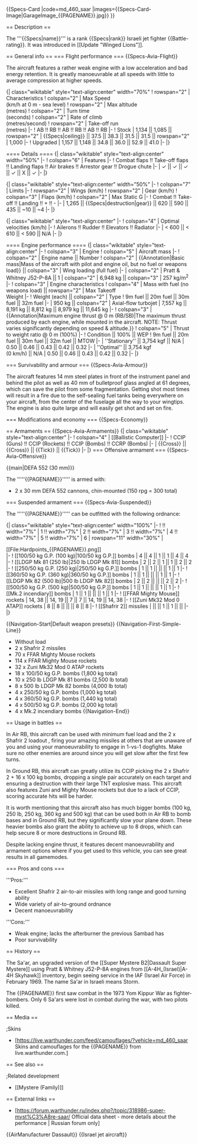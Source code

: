 {{Specs-Card
|code=md_460_saar
|images={{Specs-Card-Image|GarageImage_{{PAGENAME}}.jpg}}
}}

== Description ==
<!-- ''In the description, the first part should be about the history of and the creation and combat usage of the aircraft, as well as its key features. In the second part, tell the reader about the aircraft in the game. Insert a screenshot of the vehicle, so that if the novice player does not remember the vehicle by name, he will immediately understand what kind of vehicle the article is talking about.'' -->
The '''{{Specs|name}}''' is a rank {{Specs|rank}} Israeli jet fighter {{Battle-rating}}. It was introduced in [[Update "Winged Lions"]].

== General info ==
=== Flight performance ===
{{Specs-Avia-Flight}}
<!-- ''Describe how the aircraft behaves in the air. Speed, manoeuvrability, acceleration and allowable loads - these are the most important characteristics of the vehicle.'' -->
The aircraft features a rather weak engine with a low acceleration and bad energy retention. It is greatly manoeuvrable at all speeds with little to average compression at higher speeds.

{| class="wikitable" style="text-align:center" width="70%"
! rowspan="2" | Characteristics
! colspan="2" | Max Speed<br>(km/h at 0 m - sea level)
! rowspan="2" | Max altitude<br>(metres)
! colspan="2" | Turn time<br>(seconds)
! colspan="2" | Rate of climb<br>(metres/second)
! rowspan="2" | Take-off run<br>(metres)
|-
! AB !! RB !! AB !! RB !! AB !! RB
|-
! Stock
| 1,134 || 1,085 || rowspan="2" | {{Specs|ceiling}} || 37.5 || 38.3 || 31.5 || 31.5 || rowspan="2" | 1,000
|-
! Upgraded
| 1,157 || 1,148 || 34.8 || 36.0 || 52.9 || 41.0
|-
|}

==== Details ====
{| class="wikitable" style="text-align:center" width="50%"
|-
! colspan="6" | Features
|-
! Combat flaps !! Take-off flaps !! Landing flaps !! Air brakes !! Arrestor gear !! Drogue chute
|-
| ✓ || ✓ || ✓ || ✓ || X || ✓     <!-- ✓ -->
|-
|}

{| class="wikitable" style="text-align:center" width="50%"
|-
! colspan="7" | Limits
|-
! rowspan="2" | Wings (km/h)
! rowspan="2" | Gear (km/h)
! colspan="3" | Flaps (km/h)
! colspan="2" | Max Static G
|-
! Combat !! Take-off !! Landing !! + !! -
|-
| 1,265 <!-- {{Specs|destruction|body}} --> || {{Specs|destruction|gear}} || 620 || 590 || 435 || ~10 || ~4
|-
|}

{| class="wikitable" style="text-align:center"
|-
! colspan="4" | Optimal velocities (km/h)
|-
! Ailerons !! Rudder !! Elevators !! Radiator
|-
| < 600 || < 610 || < 590 || N/A
|-
|}

==== Engine performance ====
{| class="wikitable" style="text-align:center"
|-
! colspan="3" | Engine
! colspan="5" | Aircraft mass
|-
! colspan="2" | Engine name || Number
! colspan="2" | {{Annotation|Basic mass|Mass of the aircraft with pilot and engine oil, but no fuel or weapons load}} || colspan="3" | Wing loading (full fuel)
|-
| colspan="2" | Pratt & Whitney J52-P-8A || 1
| colspan="2" | 6,948 kg || colspan="3" | 257 kg/m<sup>2</sup>
|-
! colspan="3" | Engine characteristics
! colspan="4" | Mass with fuel (no weapons load) || rowspan="2" | Max Takeoff<br>Weight
|-
! Weight (each) || colspan="2" | Type
! 9m fuel || 20m fuel || 30m fuel || 32m fuel
|-
| 950 kg || colspan="2" | Axial-flow turbojet
| 7,557 kg || 8,191 kg || 8,812 kg || 8,979 kg || 11,645 kg
|-
! colspan="3" | {{Annotation|Maximum engine thrust @ 0 m (RB/SB)|The maximum thrust produced by each engine, while mounted in the aircraft. NOTE: Thrust varies significantly depending on speed & altitude.}}
! colspan="5" | Thrust to weight ratio @ 0 m (100%)
|-
! Condition || 100% || WEP
! 9m fuel || 20m fuel || 30m fuel || 32m fuel || MTOW
|-
| ''Stationary'' || 3,754 kgf || N/A
| 0.50 || 0.46 || 0.43 || 0.42 || 0.32
|-
| ''Optimal'' || 3,754 kgf<br>(0 km/h) || N/A
| 0.50 || 0.46 || 0.43 || 0.42 || 0.32
|-
|}

=== Survivability and armour ===
{{Specs-Avia-Armour}}
<!-- ''Examine the survivability of the aircraft. Note how vulnerable the structure is and how secure the pilot is, whether the fuel tanks are armoured, etc. Describe the armour, if there is any, and also mention the vulnerability of other critical aircraft systems.'' -->
The aircraft features 14 mm steel plates in front of the instrument panel and behind the pilot as well as 40 mm of bulletproof glass angled at 61 degrees, which can save the pilot from some fragmentation. Getting shot most times will result in a fire due to the self-sealing fuel tanks being everywhere on your aircraft, from the center of the fuselage all the way to your wingtips. The engine is also quite large and will easily get shot and set on fire.

=== Modifications and economy ===
{{Specs-Economy}}

== Armaments ==
{{Specs-Avia-Armaments}}
{| class="wikitable" style="text-align:center"
|-
! colspan="4" | [[Ballistic Computer]]
|-
! CCIP (Guns) !! CCIP (Rockets) !! CCIP (Bombs) !! CCRP (Bombs)
|-
| {{Cross}} || {{Cross}} || {{Tick}} || {{Tick}}
|-
|}
=== Offensive armament ===
{{Specs-Avia-Offensive}}
<!-- ''Describe the offensive armament of the aircraft, if any. Describe how effective the cannons and machine guns are in a battle, and also what belts or drums are better to use. If there is no offensive weaponry, delete this subsection.'' -->
{{main|DEFA 552 (30 mm)}}

The '''''{{PAGENAME}}''''' is armed with:

* 2 x 30 mm DEFA 552 cannons, chin-mounted (150 rpg = 300 total)

=== Suspended armament ===
{{Specs-Avia-Suspended}}
<!-- ''Describe the aircraft's suspended armament: additional cannons under the wings, bombs, rockets and torpedoes. This section is especially important for bombers and attackers. If there is no suspended weaponry remove this subsection.'' -->

The '''''{{PAGENAME}}''''' can be outfitted with the following ordnance:

{| class="wikitable" style="text-align:center" width="100%"
|-
! !! width="7%" | 1 !! width="7%" | 2 !! width="7%" | 3 !! width="7%" | 4 !! width="7%" | 5 !! width="7%" | 6
| rowspan="11" width="30%" | <div class="ttx-image">[[File:Hardpoints_{{PAGENAME}}.png]]</div>
|-
! [[100/50 kg G.P. (100 kg)|100/50 kg G.P.]] bombs
| 4 || 4 || 1 || 1 || 4 || 4
|-
! [[LDGP Mk 81 (250 lb)|250 lb LDGP Mk 81]] bombs
| 2 || 2 || 1 || 1 || 2 || 2
|-
! [[250/50 kg G.P. (250 kg)|250/50 kg G.P.]] bombs
| 1 || 1 || || || 1 || 1
|-
! [[360/50 kg G.P. (360 kg)|360/50 kg G.P.]] bombs
| 1 || 1 || || || 1 || 1
|-
! [[LDGP Mk 82 (500 lb)|500 lb LDGP Mk 82]] bombs
| 2 || 2 || || || 2 || 2
|-
! [[500/50 kg G.P. (500 kg)|500/50 kg G.P.]] bombs
| 1 || 1 || || || 1 || 1
|-
! [[Mk.2 incendiary]] bombs
| 1 || 1 || || || 1 || 1
|-
! [[FFAR Mighty Mouse]] rockets
| 14, 38 || 14, 19 || 7 || 7 || 14, 19 || 14, 38
|-
! [[Zuni Mk32 Mod 0 ATAP]] rockets
| 8 || 8 || || || 8 || 8
|-
! [[Shafrir 2]] missiles
| || || 1 || 1 || ||
|-
|}

{{Navigation-Start|Default weapon presets}}
{{Navigation-First-Simple-Line}}
* Without load
* 2 x Shafrir 2 missiles
* 70 x FFAR Mighty Mouse rockets
* 114 x FFAR Mighty Mouse rockets
* 32 x Zuni Mk32 Mod 0 ATAP rockets
* 18 x 100/50 kg G.P. bombs (1,800 kg total)
* 10 x 250 lb LDGP Mk 81 bombs (2,500 lb total)
* 8 x 500 lb LDGP Mk 82 bombs (4,000 lb total)
* 4 x 250/50 kg G.P. bombs (1,000 kg total)
* 4 x 360/50 kg G.P. bombs (1,440 kg total)
* 4 x 500/50 kg G.P. bombs (2,000 kg total)
* 4 x Mk.2 incendiary bombs
{{Navigation-End}}

== Usage in battles ==
<!-- ''Describe the tactics of playing in the aircraft, the features of using aircraft in a team and advice on tactics. Refrain from creating a "guide" - do not impose a single point of view, but instead, give the reader food for thought. Examine the most dangerous enemies and give recommendations on fighting them. If necessary, note the specifics of the game in different modes (AB, RB, SB).'' -->
In Air RB, this aircraft can be used with minimum fuel load and the 2 x Shafrir 2 loadout , firing your amazing missiles at others that are unaware of you and using your manoeuvrability to engage in 1-vs-1 dogfights. Make sure no other enemies are around since you will get slow after the first few turns.

In Ground RB, this aircraft can greatly utilize its CCIP picking the 2 x Shafrir 2 + 16 x 100 kg bombs, dropping a single pair accurately on each target and ensuring a destruction with their large TNT explosive mass. This aircraft also features Zuni and Mighty Mouse rockets but due to a lack of CCIP, scoring accurate hits will be harder.

It is worth mentioning that this aircraft also has much bigger bombs (100 kg, 250 lb, 250 kg, 360 kg and 500 kg) that can be used both in Air RB to bomb bases and in Ground RB, but they significantly slow your plane down. These heavier bombs also grant the ability to achieve up to 8 drops, which can help secure 8 or more destructions in Ground RB.

Despite lacking engine thrust, it features decent manoeuvrability and armament options where if you get used to this vehicle, you can see great results in all gamemodes.

=== Pros and cons ===
<!-- ''Summarise and briefly evaluate the vehicle in terms of its characteristics and combat effectiveness. Mark its pros and cons in the bulleted list. Try not to use more than 6 points for each of the characteristics. Avoid using categorical definitions such as "bad", "good" and the like - use substitutions with softer forms such as "inadequate" and "effective".'' -->

'''Pros:'''

* Excellent Shafrir 2 air-to-air missiles with long range and good turning ability
* Wide variety of air-to-ground ordnance
* Decent manoeuvrability

'''Cons:'''

* Weak engine; lacks the afterburner the previous Sambad has
* Poor survivability

== History ==
<!-- ''Describe the history of the creation and combat usage of the aircraft in more detail than in the introduction. If the historical reference turns out to be too long, take it to a separate article, taking a link to the article about the vehicle and adding a block "/History" (example: <nowiki>https://wiki.warthunder.com/(Vehicle-name)/History</nowiki>) and add a link to it here using the <code>main</code> template. Be sure to reference text and sources by using <code><nowiki><ref></ref></nowiki></code>, as well as adding them at the end of the article with <code><nowiki><references /></nowiki></code>. This section may also include the vehicle's dev blog entry (if applicable) and the in-game encyclopedia description (under <code><nowiki>=== In-game description ===</nowiki></code>, also if applicable).'' -->
The Sa'ar, an upgraded version of the [[Super Mystere B2|Dassault Super Mystere]] using Pratt & Whitney J52-P-8A engines from [[A-4H_(Israel)|A-4H Skyhawk]] inventory, begin seeing service in the IAF (Israel Air Force) in February 1969. The name Sa'ar in Israeli means Storm.

The {{PAGENAME}} first saw combat in the 1973 Yom Kippur War as fighter-bombers. Only 6 Sa'ars were lost in combat during the war, with two pilots killed.

== Media ==
<!-- ''Excellent additions to the article would be video guides, screenshots from the game, and photos.'' -->

;Skins
* [https://live.warthunder.com/feed/camouflages/?vehicle=md_460_saar Skins and camouflages for the {{PAGENAME}} from live.warthunder.com.]

== See also ==
<!-- ''Links to the articles on the War Thunder Wiki that you think will be useful for the reader, for example:''
* ''reference to the series of the aircraft;''
* ''links to approximate analogues of other nations and research trees.'' -->

;Related development

* [[Mystere (Family)]]

== External links ==
<!-- ''Paste links to sources and external resources, such as:''
* ''topic on the official game forum;''
* ''other literature.'' -->

* [https://forum.warthunder.ru/index.php?/topic/318986-super-myst%C3%A8re-saar/ Official data sheet - more details about the performance | Russian forum only]

{{AirManufacturer Dassault}}
{{Israel jet aircraft}}